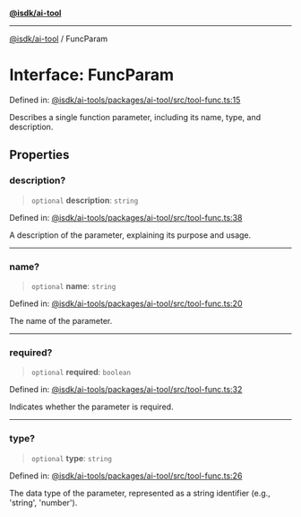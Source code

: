 [**@isdk/ai-tool**](../README.md)

***

[@isdk/ai-tool](../globals.md) / FuncParam

# Interface: FuncParam

Defined in: [@isdk/ai-tools/packages/ai-tool/src/tool-func.ts:15](https://github.com/isdk/ai-tool.js/blob/4ebf370aaec9c78535cb40ffc19656d7bddcb145/src/tool-func.ts#L15)

Describes a single function parameter, including its name, type, and description.

## Properties

### description?

> `optional` **description**: `string`

Defined in: [@isdk/ai-tools/packages/ai-tool/src/tool-func.ts:38](https://github.com/isdk/ai-tool.js/blob/4ebf370aaec9c78535cb40ffc19656d7bddcb145/src/tool-func.ts#L38)

A description of the parameter, explaining its purpose and usage.

***

### name?

> `optional` **name**: `string`

Defined in: [@isdk/ai-tools/packages/ai-tool/src/tool-func.ts:20](https://github.com/isdk/ai-tool.js/blob/4ebf370aaec9c78535cb40ffc19656d7bddcb145/src/tool-func.ts#L20)

The name of the parameter.

***

### required?

> `optional` **required**: `boolean`

Defined in: [@isdk/ai-tools/packages/ai-tool/src/tool-func.ts:32](https://github.com/isdk/ai-tool.js/blob/4ebf370aaec9c78535cb40ffc19656d7bddcb145/src/tool-func.ts#L32)

Indicates whether the parameter is required.

***

### type?

> `optional` **type**: `string`

Defined in: [@isdk/ai-tools/packages/ai-tool/src/tool-func.ts:26](https://github.com/isdk/ai-tool.js/blob/4ebf370aaec9c78535cb40ffc19656d7bddcb145/src/tool-func.ts#L26)

The data type of the parameter, represented as a string identifier (e.g., 'string', 'number').
